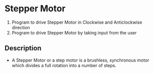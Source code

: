 # Stepper Motor

1. Program to drive Stepper Motor in Clockwise and Anticlockwise direction <br />
2. Program to drive Stepper Motor by taking input from the user

## Description

* A Stepper Motor or a step motor is a brushless, synchronous motor which divides a full rotation into a number of steps.


